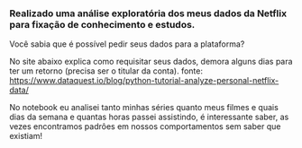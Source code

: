 ### Realizado uma análise exploratória dos meus dados da Netflix para fixação de conhecimento e estudos.

Você sabia que é possível pedir seus dados para a plataforma?

No site abaixo explica como requisitar seus dados, demora alguns dias para ter um retorno (precisa ser o titular da conta).
fonte: https://www.dataquest.io/blog/python-tutorial-analyze-personal-netflix-data/

No notebook eu analisei tanto minhas séries quanto meus filmes e quais dias da semana e quantas horas passei assistindo, é interessante saber, as vezes encontramos padrôes em nossos comportamentos sem saber que existiam!
